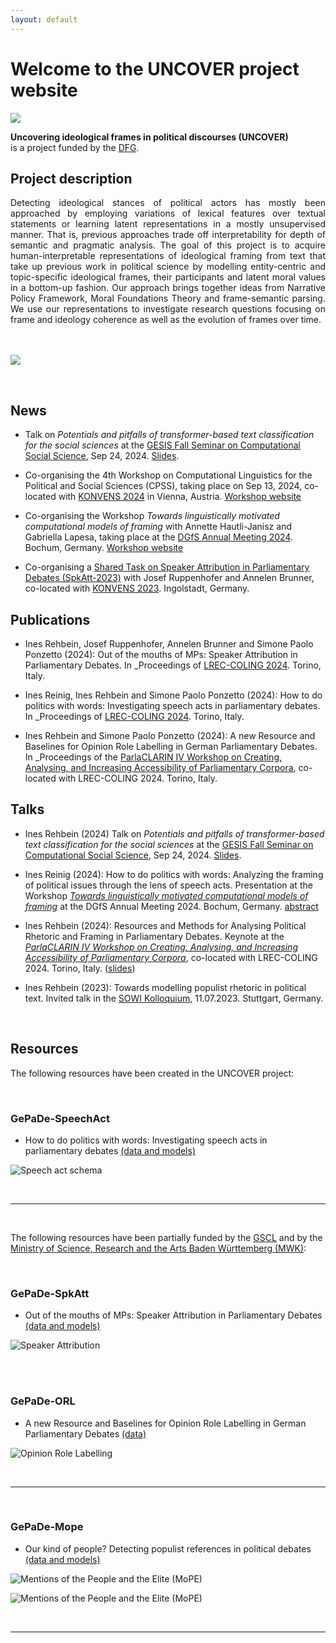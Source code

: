```yaml
---
layout: default
---
```


# Welcome to the UNCOVER project website 
![](/assets/img/uma_logo.png)


**Uncovering ideological frames in political discourses (UNCOVER)**<br/>
is a project funded by the [DFG](https://www.dfg.de).


## Project description

<div style="text-align: justify">
Detecting ideological stances of political actors has mostly been approached by
employing variations of lexical features over textual statements or learning latent
representations in a mostly unsupervised manner. That is, previous approaches trade off
interpretability for depth of semantic and pragmatic analysis. The goal of this project
is to acquire human-interpretable representations of ideological framing from text 
that take up previous work in political science by modelling entity-centric and topic-specific 
ideological frames, their participants and latent moral values in a bottom-up fashion. 
Our approach brings together ideas from Narrative Policy Framework, Moral Foundations Theory 
and frame-semantic parsing. We use our representations to investigate research questions
focusing on frame and ideology coherence as well as the evolution of frames over time.
</div>
<br/><br/>

![](/assets/img/logo.png)

<br/>

## News
* Talk on *Potentials and pitfalls of transformer-based text classification for the social sciences* at the [GESIS Fall Seminar on Computational Social Science](https://training.gesis.org/?site=pDetails&child=full&pID=0x6C2F9D88EDAD43D197A2F284BAA9B007), Sep 24, 2024. [Slides](https://github.com/irehbein/UNCOVER/blob/master/docs/gesis-fall-seminar-2024-irehbein.pdf).

* Co-organising the 4th Workshop on Computational Linguistics for the Political and Social Sciences (CPSS), taking place on Sep 13, 2024, co-located with [KONVENS 2024](https://konvens-2024.univie.ac.at/) in Vienna, Austria. 
[Workshop website](https://sites.google.com/view/cpss2024konvens/home-page)

* Co-organising the Workshop _Towards linguistically motivated computational models of framing_ with Annette Hautli-Janisz and Gabriella Lapesa, taking place at the [DGfS Annual Meeting 2024](https://www.dgfs2024.ruhr-uni-bochum.de). Bochum, Germany. [Workshop website](https://sites.google.com/view/dgfs2024-framing/home-page)

* Co-organising a [Shared Task on Speaker Attribution in Parliamentary Debates (SpkAtt-2023)](https://codalab.lisn.upsaclay.fr/competitions/10431) with Josef Ruppenhofer and Annelen Brunner, co-located with [KONVENS 2023](https://www.thi.de/konvens-2023). Ingolstadt, Germany. 



## Publications

* Ines Rehbein, Josef Ruppenhofer, Annelen Brunner and Simone Paolo Ponzetto (2024): Out of the mouths of MPs: Speaker Attribution in Parliamentary Debates. In _Proceedings of [LREC-COLING 2024](https://lrec-coling-2024.org). Torino, Italy.

* Ines Reinig, Ines Rehbein and Simone Paolo Ponzetto (2024): How to do politics with words: Investigating speech acts in parliamentary debates. In _Proceedings of [LREC-COLING 2024](https://lrec-coling-2024.org). Torino, Italy.

* Ines Rehbein and Simone Paolo Ponzetto (2024): A new Resource and Baselines for Opinion Role Labelling in German Parliamentary Debates. In _Proceedings of the [ParlaCLARIN IV Workshop on Creating, Analysing, and Increasing Accessibility of Parliamentary Corpora](https://www.clarin.eu/ParlaCLARIN-IV), co-located with LREC-COLING 2024. Torino, Italy.


## Talks

* Ines Rehbein (2024) Talk on *Potentials and pitfalls of transformer-based text classification for the social sciences* at the [GESIS Fall Seminar on Computational Social Science](https://training.gesis.org/?site=pDetails&child=full&pID=0x6C2F9D88EDAD43D197A2F284BAA9B007), Sep 24, 2024. [Slides](https://github.com/irehbein/UNCOVER/blob/master/docs/gesis-fall-seminar-2024-irehbein.pdf).

* Ines Reinig (2024): How to do politics with words: Analyzing the framing of political issues through the lens of speech acts. Presentation at the Workshop _[Towards linguistically motivated computational models of framing](https://sites.google.com/view/dgfs2024-framing/home-page)_ at the DGfS Annual Meeting 2024. Bochum, Germany. [abstract](https://dev3.imp10.ruhr-uni-bochum.de/dgfs/mam/ag6-reinig-at-al.pdf)

* Ines Rehbein (2024): Resources and Methods for Analysing Political Rhetoric and Framing in Parliamentary Debates. Keynote at the _[ParlaCLARIN IV Workshop on Creating, Analysing, and Increasing Accessibility of Parliamentary Corpora](https://www.clarin.eu/ParlaCLARIN-IV)_, co-located with LREC-COLING 2024. Torino, Italy. ([slides](https://github.com/irehbein/UNCOVER/blob/master/docs/parlaclarin2024_keynote.pdf))

* Ines Rehbein (2023): Towards modelling populist rhetoric in political text. Invited talk in the [SOWI Kolloquium](https://www.sowi.uni-stuttgart.de/institut/aktuelles/Ines-Rehbein-Towards-modelling-populist-rhetoric-in-political-text), 11.07.2023. Stuttgart, Germany.

<br/>


## Resources

The following resources have been created in the UNCOVER project:

<br/>


### GePaDe-SpeechAct 

* How to do politics with words: Investigating speech acts in parliamentary debates [(data and models)](https://github.com/umanlp/speechact)

![Speech act schema](/assets/img/schema_speechacts.png)

<br/>

---

<br/>

The following resources have been partially funded by the [GSCL](https://www.gscl.org/) and by the [Ministry of Science, Research and the Arts Baden Württemberg (MWK)](https://mwk.baden-wuerttemberg.de/en/home):

<br/>

### GePaDe-SpkAtt 

* Out of the mouths of MPs: Speaker Attribution in Parliamentary Debates [(data and models)](https://github.com/umanlp/spkatt)

![Speaker Attribution](/assets/img/spkatt.png)

<br/>

<br/>


### GePaDe-ORL 

* A new Resource and Baselines for Opinion Role Labelling in German Parliamentary Debates [(data)](https://github.com/umanlp/GePaDe-ORL)

![Opinion Role Labelling](/assets/img/orl.png)

<br/>

---

<br/>

### GePaDe-Mope

* Our kind of people? Detecting populist references in political debates [(data and models)](https://github.com/umanlp/mope)


![Mentions of the People and the Elite (MoPE)](/assets/img/mope.png)


![Mentions of the People and the Elite (MoPE)](/assets/img/people.png)



<br/>

---


